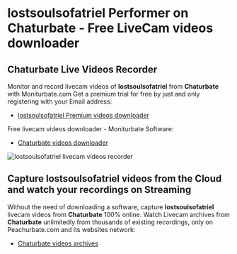 # lostsoulsofatriel Performer on Chaturbate - Free LiveCam videos downloader

## Chaturbate Live Videos Recorder

Monitor and record livecam videos of **lostsoulsofatriel** from **Chaturbate** with Moniturbate.com
Get a premium trial for free by just and only registering with your Email address:
* [lostsoulsofatriel Premium videos downloader](https://moniturbate.com/request-demo-licence-key.html)

Free livecam videos downloader - Moniturbate Software:
* [Chaturbate videos downloader](https://moniturbate.com/moniturbate-download-software.html)

![lostsoulsofatriel livecam videos recorder](https://peachurnet.com/templates/moniturbate-software.png)


## Capture lostsoulsofatriel videos from the Cloud and watch your recordings on Streaming

Without the need of downloading a software, capture **lostsoulsofatriel** livecam videos from **Chaturbate** 100% online.
Watch Livecam archives from **Chaturbate** unlimitedly from thousands of existing recordings, only on Peachurbate.com and its websites network:
* [Chaturbate videos archives](https://peachurnet.com/)